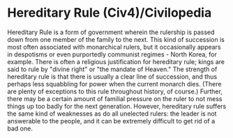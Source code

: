 # Hereditary Rule (Civ4)/Civilopedia

Hereditary Rule is a form of government wherein the rulership is passed down from one member of the family to the next. This kind of succession is most often associated with monarchical rulers, but it occasionally appears in despotisms or even purportedly communist regimes - North Korea, for example. There is often a religious justification for hereditary rule; kings are said to rule by "divine right" or "the mandate of Heaven."
The strength of hereditary rule is that there is usually a clear line of succession, and thus perhaps less squabbling for power when the current monarch dies. (There are plenty of exceptions to this rule throughout history, of course.) Further, there may be a certain amount of familial pressure on the ruler to not mess things up too badly for the next generation. However, hereditary rule suffers the same kind of weaknesses as do all unelected rulers: the leader is not answerable to the people, and it can be extremely difficult to get rid of a bad one.